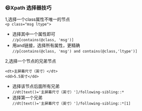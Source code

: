 ### :smile:Xpath 选择器技巧
1,选择一个class属性不唯一的节点</br>
`<p class="msg ltype">`
- 选择其中一个属性即可
</br>`//p[contains(@class, 'msg')]`
- 用and链接，选择所有属性，更精确
</br>`//p[contains(@class, 'msg') and contains(@class,'ltype')]`


2,选择一个节点的兄弟节点
```
<dt>主屏幕尺寸（英寸）</dt>
<dd>5.5英寸</dd>
```
  - 选择该节点后面所有兄弟
  </br>`//dt[text()='主屏幕尺寸（英寸）']/following-sibling::*`
  - 选择第一个兄弟
  </br>`//dt[text()='主屏幕尺寸（英寸）']/following-sibling::*[1]`
